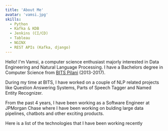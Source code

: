 ```yaml
---
title: 'About Me'
avatar: 'vamsi.jpg'
skills:
  - Python
  - Kafka & KDB
  - Jenkins (CI/CD)
  - Tableau
  - NGINX
  - REST APIs (Kafka, django)
---
```



Hello! I'm Vamsi, a computer science enthusiast majorly interested in Data Engineering and Natural Language Processing. I have a Bachelors degree in Computer Science from [BITS Pilani](https://www.bits-pilani.ac.in/) (2013-2017). 

During my time at BITS, I have worked on a couple of NLP related projects like Question Answering Systems, Parts of Speech Tagger and Named Entity Recognizer.

From the past 4 years, I have been working as a Software Engineer at JPMorgan Chase where I have been working on bulding large data pipelines, chatbots and other exciting products. 

Here is a list of the technologies that I have been working recently
